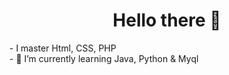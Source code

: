 <h1 align="center">Hello there 👋</h1>
- I master Html, CSS, PHP<br>
- 🌱 I’m currently learning Java, Python & Myql

